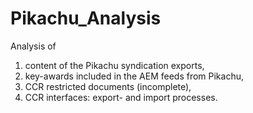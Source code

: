 # Pikachu_Analysis
Analysis of 

  1. content of the Pikachu syndication exports,
  2. key-awards included in the AEM feeds from Pikachu,
  3. CCR restricted documents (incomplete),
  4. CCR interfaces: export- and import processes.
